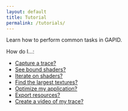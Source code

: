 ```yaml
---
layout: default
title: Tutorial
permalink: /tutorials/
---
```


Learn how to perform common tasks in GAPID.

<div class="callouts" markdown="block">

How do I...:

  * [Capture a trace?](../tutorials/capturetrace)
  * [See bound shaders?](../tutorials/seeboundshaders)
  * [Iterate on shaders?](../tutorials/iterateonshaders)
  * [Find the largest textures?](../tutorials/findlargesttextures)
  * [Optimize my application?](../tutorials/optimize)
  * [Export resources?](../tutorials/export)
  * [Create a video of my trace?](../tutorials/createvideo)

